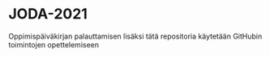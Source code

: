 # JODA-2021

Oppimispäiväkirjan palauttamisen lisäksi tätä repositoria käytetään GitHubin toimintojen opettelemiseen
